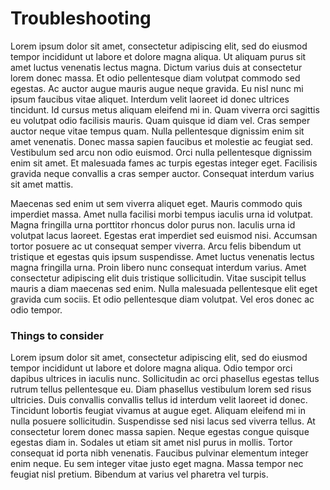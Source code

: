 # Troubleshooting

Lorem ipsum dolor sit amet, consectetur adipiscing elit, sed do eiusmod tempor incididunt ut labore et dolore magna aliqua. Ut aliquam purus sit amet luctus venenatis lectus magna. Dictum varius duis at consectetur lorem donec massa. Et odio pellentesque diam volutpat commodo sed egestas. Ac auctor augue mauris augue neque gravida. Eu nisl nunc mi ipsum faucibus vitae aliquet. Interdum velit laoreet id donec ultrices tincidunt. Id cursus metus aliquam eleifend mi in. Quam viverra orci sagittis eu volutpat odio facilisis mauris. Quam quisque id diam vel. Cras semper auctor neque vitae tempus quam. Nulla pellentesque dignissim enim sit amet venenatis. Donec massa sapien faucibus et molestie ac feugiat sed. Vestibulum sed arcu non odio euismod. Orci nulla pellentesque dignissim enim sit amet. Et malesuada fames ac turpis egestas integer eget. Facilisis gravida neque convallis a cras semper auctor. Consequat interdum varius sit amet mattis.

Maecenas sed enim ut sem viverra aliquet eget. Mauris commodo quis imperdiet massa. Amet nulla facilisi morbi tempus iaculis urna id volutpat. Magna fringilla urna porttitor rhoncus dolor purus non. Iaculis urna id volutpat lacus laoreet. Egestas erat imperdiet sed euismod nisi. Accumsan tortor posuere ac ut consequat semper viverra. Arcu felis bibendum ut tristique et egestas quis ipsum suspendisse. Amet luctus venenatis lectus magna fringilla urna. Proin libero nunc consequat interdum varius. Amet consectetur adipiscing elit duis tristique sollicitudin. Vitae suscipit tellus mauris a diam maecenas sed enim. Nulla malesuada pellentesque elit eget gravida cum sociis. Et odio pellentesque diam volutpat. Vel eros donec ac odio tempor.

### Things to consider

Lorem ipsum dolor sit amet, consectetur adipiscing elit, sed do eiusmod tempor incididunt ut labore et dolore magna aliqua. Odio tempor orci dapibus ultrices in iaculis nunc. Sollicitudin ac orci phasellus egestas tellus rutrum tellus pellentesque eu. Diam phasellus vestibulum lorem sed risus ultricies. Duis convallis convallis tellus id interdum velit laoreet id donec. Tincidunt lobortis feugiat vivamus at augue eget. Aliquam eleifend mi in nulla posuere sollicitudin. Suspendisse sed nisi lacus sed viverra tellus. At consectetur lorem donec massa sapien. Neque egestas congue quisque egestas diam in. Sodales ut etiam sit amet nisl purus in mollis. Tortor consequat id porta nibh venenatis. Faucibus pulvinar elementum integer enim neque. Eu sem integer vitae justo eget magna. Massa tempor nec feugiat nisl pretium. Bibendum at varius vel pharetra vel turpis.
